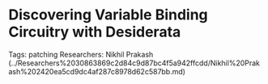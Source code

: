 # Discovering Variable Binding Circuitry with Desiderata

Tags: patching
Researchers: Nikhil Prakash (../Researchers%2030863869c2d84c9d87bc4f5a942ffcdd/Nikhil%20Prakash%202420ea5cd9dc4af287c8978d62c587bb.md)